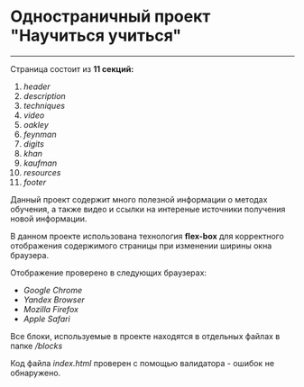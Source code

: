 # Одностраничный проект "Научиться учиться"

------
Страница состоит из **11 секций:**

1. *header*
2. *description*
3. *techniques*
4. *video*
5. *oakley*
6. *feynman*
7. *digits*
8. *khan*
9. *kaufman*
10. *resources*
11. *footer*

Данный проект содержит много полезной информации о методах обучения, а также видео и ссылки на интереные источники получения новой информации.

В данном проекте использована технология **flex-box** для корректного отображения содержимого страницы при изменении ширины окна браузера.

Отображение проверено в следующих браузерах:

* _Google Chrome_
* _Yandex Browser_
* _Mozilla Firefox_
* _Apple Safari_

Все блоки, используемые в проекте находятся в отдельных файлах в папке _/blocks_

Код файла _index.html_ проверен с помощью валидатора - ошибок не обнаружено.

